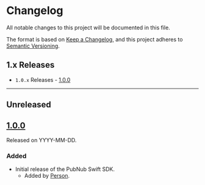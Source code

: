 # Changelog

All notable changes to this project will be documented in this file.

The format is based on [Keep a Changelog](https://keepachangelog.com/en/1.0.0/),
and this project adheres to [Semantic Versioning](https://semver.org/spec/v2.0.0.html).

## 1.x Releases

- `1.0.x` Releases - [1.0.0](#100)

---

## Unreleased

## [1.0.0](https://github.com/pubnub/swift/releases/tag/1.0.0)

Released on YYYY-MM-DD.

### Added

- Initial release of the PubNub Swift SDK.
  - Added by [Person](https://github.com/person).
